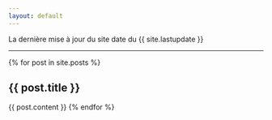 ```yaml
---
layout: default
---
```


La dernière mise à jour du site date du {{ site.lastupdate }} 

*****

{% for post in site.posts %}
## {{ post.title }}
{{ post.content }}
{% endfor %}

